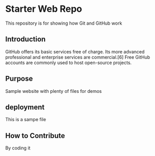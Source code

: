 # Starter Web Repo

This repository is for showing how Git and GitHub work

## Introduction 

GitHub offers its basic services free of charge. Its more advanced professional and enterprise services are commercial.[6] Free GitHub accounts are commonly used to host open-source projects.

## Purpose

Sample website with plenty of files for demos

## deployment

This is a sampe file 


## How to Contribute

By coding it
